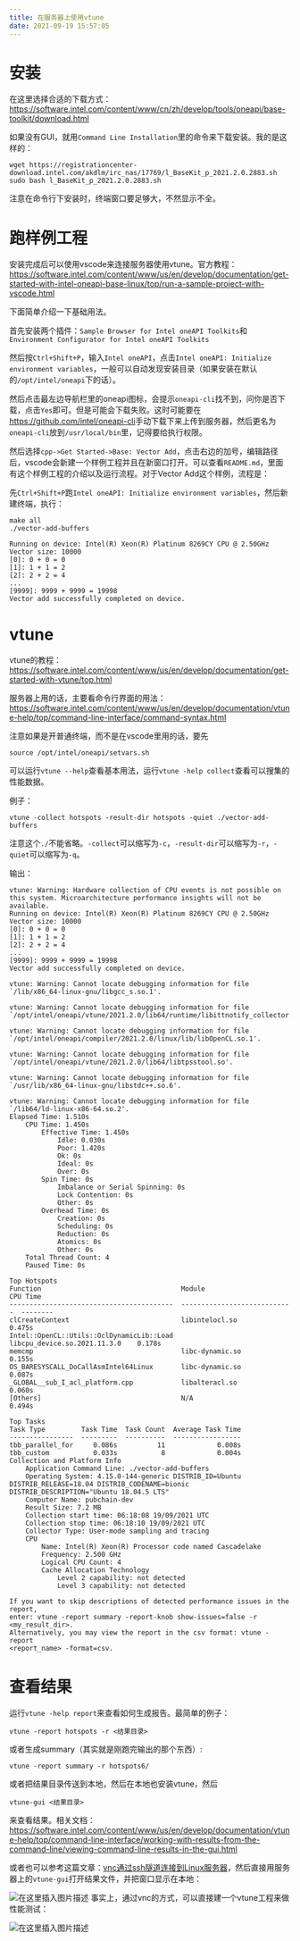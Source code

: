 ```yaml
---
title: 在服务器上使用vtune
date: 2021-09-19 15:57:05
---
```


# 安装

在这里选择合适的下载方式：<https://software.intel.com/content/www/cn/zh/develop/tools/oneapi/base-toolkit/download.html>

如果没有GUI，就用```Command Line Installation```里的命令来下载安装。我的是这样的：

```shell
wget https://registrationcenter-download.intel.com/akdlm/irc_nas/17769/l_BaseKit_p_2021.2.0.2883.sh
sudo bash l_BaseKit_p_2021.2.0.2883.sh
```

注意在命令行下安装时，终端窗口要足够大，不然显示不全。

# 跑样例工程

安装完成后可以使用vscode来连接服务器使用vtune。官方教程：<https://software.intel.com/content/www/us/en/develop/documentation/get-started-with-intel-oneapi-base-linux/top/run-a-sample-project-with-vscode.html>

下面简单介绍一下基础用法。

首先安装两个插件：```Sample Browser for Intel oneAPI Toolkits```和```Environment Configurator for Intel oneAPI Toolkits```

然后按```Ctrl+Shift+P```，输入```Intel oneAPI```，点击```Intel oneAPI: Initialize environment variables```，一般可以自动发现安装目录（如果安装在默认的```/opt/intel/oneapi```下的话）。

然后点击最左边导航栏里的oneapi图标，会提示```oneapi-cli```找不到，问你是否下载，点击```Yes```即可。但是可能会下载失败。这时可能要在<https://github.com/intel/oneapi-cli>手动下载下来上传到服务器，然后更名为```oneapi-cli```放到```/usr/local/bin```里，记得要给执行权限。

然后选择```cpp->Get Started->Base: Vector Add```，点击右边的加号，编辑路径后，vscode会新建一个样例工程并且在新窗口打开。可以查看```README.md```，里面有这个样例工程的介绍以及运行流程。对于Vector Add这个样例，流程是：

先```Ctrl+Shift+P```跑```Intel oneAPI: Initialize environment variables```，然后新建终端，执行：

```shell
make all
./vector-add-buffers
```

```
Running on device: Intel(R) Xeon(R) Platinum 8269CY CPU @ 2.50GHz
Vector size: 10000
[0]: 0 + 0 = 0
[1]: 1 + 1 = 2
[2]: 2 + 2 = 4
...
[9999]: 9999 + 9999 = 19998
Vector add successfully completed on device.
```

# vtune

vtune的教程：<https://software.intel.com/content/www/us/en/develop/documentation/get-started-with-vtune/top.html>

服务器上用的话，主要看命令行界面的用法：<https://software.intel.com/content/www/us/en/develop/documentation/vtune-help/top/command-line-interface/command-syntax.html>

注意如果是开普通终端，而不是在vscode里用的话，要先

```shell
source /opt/intel/oneapi/setvars.sh
```

可以运行```vtune --help```查看基本用法，运行```vtune -help collect```查看可以搜集的性能数据。

例子：

```shell
vtune -collect hotspots -result-dir hotspots -quiet ./vector-add-buffers
```

注意这个```./```不能省略。```-collect```可以缩写为```-c```，```-result-dir```可以缩写为```-r```，```-quiet```可以缩写为```-q```。

输出：

```
vtune: Warning: Hardware collection of CPU events is not possible on this system. Microarchitecture performance insights will not be available.
Running on device: Intel(R) Xeon(R) Platinum 8269CY CPU @ 2.50GHz
Vector size: 10000
[0]: 0 + 0 = 0
[1]: 1 + 1 = 2
[2]: 2 + 2 = 4
...
[9999]: 9999 + 9999 = 19998
Vector add successfully completed on device.

vtune: Warning: Cannot locate debugging information for file `/lib/x86_64-linux-gnu/libgcc_s.so.1'.

vtune: Warning: Cannot locate debugging information for file `/opt/intel/oneapi/vtune/2021.2.0/lib64/runtime/libittnotify_collector.so'.

vtune: Warning: Cannot locate debugging information for file `/opt/intel/oneapi/compiler/2021.2.0/linux/lib/libOpenCL.so.1'.

vtune: Warning: Cannot locate debugging information for file `/opt/intel/oneapi/vtune/2021.2.0/lib64/libtpsstool.so'.

vtune: Warning: Cannot locate debugging information for file `/usr/lib/x86_64-linux-gnu/libstdc++.so.6'.

vtune: Warning: Cannot locate debugging information for file `/lib64/ld-linux-x86-64.so.2'.
Elapsed Time: 1.510s
    CPU Time: 1.450s
        Effective Time: 1.450s
            Idle: 0.030s
            Poor: 1.420s
            Ok: 0s
            Ideal: 0s
            Over: 0s
        Spin Time: 0s
            Imbalance or Serial Spinning: 0s
            Lock Contention: 0s
            Other: 0s
        Overhead Time: 0s
            Creation: 0s
            Scheduling: 0s
            Reduction: 0s
            Atomics: 0s
            Other: 0s
    Total Thread Count: 4
    Paused Time: 0s

Top Hotspots
Function                                   Module                        CPU Time
-----------------------------------------  ----------------------------  --------
clCreateContext                            libintelocl.so                  0.475s
Intel::OpenCL::Utils::OclDynamicLib::Load  libcpu_device.so.2021.11.3.0    0.178s
memcmp                                     libc-dynamic.so                 0.155s
OS_BARESYSCALL_DoCallAsmIntel64Linux       libc-dynamic.so                 0.087s
_GLOBAL__sub_I_acl_platform.cpp            libalteracl.so                  0.060s
[Others]                                   N/A                             0.494s

Top Tasks
Task Type         Task Time  Task Count  Average Task Time
----------------  ---------  ----------  -----------------
tbb_parallel_for     0.086s          11             0.008s
tbb_custom           0.033s           8             0.004s
Collection and Platform Info
    Application Command Line: ./vector-add-buffers 
    Operating System: 4.15.0-144-generic DISTRIB_ID=Ubuntu DISTRIB_RELEASE=18.04 DISTRIB_CODENAME=bionic DISTRIB_DESCRIPTION="Ubuntu 18.04.5 LTS"
    Computer Name: pubchain-dev
    Result Size: 7.2 MB 
    Collection start time: 06:18:08 19/09/2021 UTC
    Collection stop time: 06:18:10 19/09/2021 UTC
    Collector Type: User-mode sampling and tracing
    CPU
        Name: Intel(R) Xeon(R) Processor code named Cascadelake
        Frequency: 2.500 GHz 
        Logical CPU Count: 4
        Cache Allocation Technology
            Level 2 capability: not detected
            Level 3 capability: not detected

If you want to skip descriptions of detected performance issues in the report,
enter: vtune -report summary -report-knob show-issues=false -r <my_result_dir>.
Alternatively, you may view the report in the csv format: vtune -report
<report_name> -format=csv.
```

# 查看结果

运行```vtune -help report```来查看如何生成报告。最简单的例子：

```shell
vtune -report hotspots -r <结果目录>
```

或者生成summary（其实就是刚跑完输出的那个东西）:

```shell
vtune -report summary -r hotspots6/
```

或者把结果目录传送到本地，然后在本地也安装vtune，然后

```shell
vtune-gui <结果目录>
```

来查看结果。相关文档：<https://software.intel.com/content/www/us/en/develop/documentation/vtune-help/top/command-line-interface/working-with-results-from-the-command-line/viewing-command-line-results-in-the-gui.html>

或者也可以参考这篇文章：[vnc通过ssh隧道连接到Linux服务器](https://blog.csdn.net/qq_41961459/article/details/112909800)，然后直接用服务器上的```vtune-gui```打开结果文件，并把窗口显示在本地：

![在这里插入图片描述](在服务器上使用vtune/c6903226a2fc4683bbd2dcd9c347f1df.png)
事实上，通过vnc的方式，可以直接建一个vtune工程来做性能测试：

![在这里插入图片描述](在服务器上使用vtune/2776c634bdbb457283029ed15eecbc29.png)
